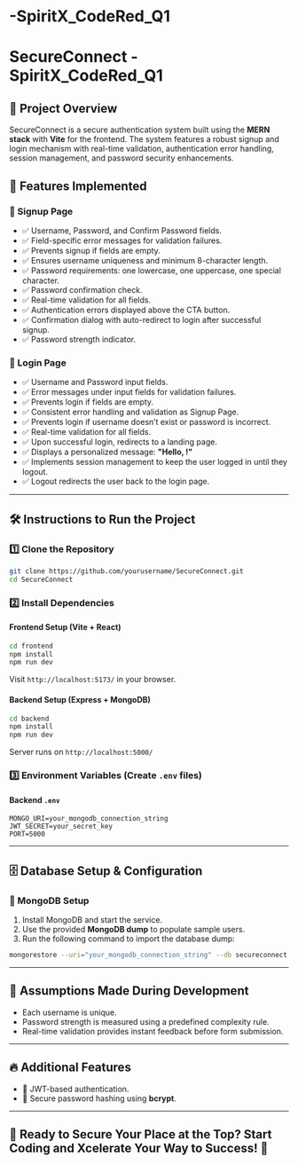 # -SpiritX_CodeRed_Q1
# SecureConnect - SpiritX_CodeRed_Q1

## 📌 Project Overview
SecureConnect is a secure authentication system built using the **MERN stack** with **Vite** for the frontend. The system features a robust signup and login mechanism with real-time validation, authentication error handling, session management, and password security enhancements.

## 🚀 Features Implemented
### 🔹 Signup Page
- ✅ Username, Password, and Confirm Password fields.
- ✅ Field-specific error messages for validation failures.
- ✅ Prevents signup if fields are empty.
- ✅ Ensures username uniqueness and minimum 8-character length.
- ✅ Password requirements: one lowercase, one uppercase, one special character.
- ✅ Password confirmation check.
- ✅ Real-time validation for all fields.
- ✅ Authentication errors displayed above the CTA button.
- ✅ Confirmation dialog with auto-redirect to login after successful signup.
- ✅ Password strength indicator.

### 🔹 Login Page
- ✅ Username and Password input fields.
- ✅ Error messages under input fields for validation failures.
- ✅ Prevents login if fields are empty.
- ✅ Consistent error handling and validation as Signup Page.
- ✅ Prevents login if username doesn’t exist or password is incorrect.
- ✅ Real-time validation for all fields.
- ✅ Upon successful login, redirects to a landing page.
- ✅ Displays a personalized message: **"Hello, <username>!"**
- ✅ Implements session management to keep the user logged in until they logout.
- ✅ Logout redirects the user back to the login page.

---

## 🛠️ Instructions to Run the Project
### 1️⃣ Clone the Repository
```sh
git clone https://github.com/yourusername/SecureConnect.git
cd SecureConnect
```

### 2️⃣ Install Dependencies
#### Frontend Setup (Vite + React)
```sh
cd frontend
npm install
npm run dev
```
Visit `http://localhost:5173/` in your browser.

#### Backend Setup (Express + MongoDB)
```sh
cd backend
npm install
npm run dev
```
Server runs on `http://localhost:5000/`

### 3️⃣ Environment Variables (Create `.env` files)
#### Backend `.env`
```env
MONGO_URI=your_mongodb_connection_string
JWT_SECRET=your_secret_key
PORT=5000
```

---

## 🗄️ Database Setup & Configuration
### 🔹 MongoDB Setup
1. Install MongoDB and start the service.
2. Use the provided **MongoDB dump** to populate sample users.
3. Run the following command to import the database dump:
```sh
mongorestore --uri="your_mongodb_connection_string" --db secureconnect dump/
```

---

## 🤔 Assumptions Made During Development
- Each username is unique.
- Password strength is measured using a predefined complexity rule.
- Real-time validation provides instant feedback before form submission.

---

## 🔥 Additional Features
- 🌟 JWT-based authentication.
- 🌟 Secure password hashing using **bcrypt**.
  

---

## 📌 Ready to Secure Your Place at the Top? Start Coding and Xcelerate Your Way to Success! 🚀

